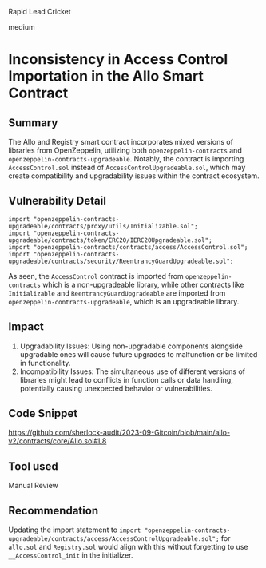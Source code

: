 Rapid Lead Cricket

medium

# Inconsistency in Access Control Importation in the Allo Smart Contract
## Summary
The Allo and Registry smart contract incorporates mixed versions of libraries from OpenZeppelin, utilizing both `openzeppelin-contracts` and `openzeppelin-contracts-upgradeable`. Notably, the contract is importing `AccessControl.sol` instead of `AccessControlUpgradeable.sol`, which may create compatibility and upgradability issues within the contract ecosystem.

## Vulnerability Detail
```solidity
import "openzeppelin-contracts-upgradeable/contracts/proxy/utils/Initializable.sol";
import "openzeppelin-contracts-upgradeable/contracts/token/ERC20/IERC20Upgradeable.sol";
import "openzeppelin-contracts/contracts/access/AccessControl.sol";
import "openzeppelin-contracts-upgradeable/contracts/security/ReentrancyGuardUpgradeable.sol";
```
As seen, the `AccessControl` contract is imported from `openzeppelin-contracts` which is a non-upgradeable library, while other contracts like `Initializable` and `ReentrancyGuardUpgradeable` are imported from `openzeppelin-contracts-upgradeable`, which is an upgradeable library.

## Impact

1. Upgradability Issues: Using non-upgradable components alongside upgradable ones will cause future upgrades to malfunction or be limited in functionality.
2. Incompatibility Issues: The simultaneous use of different versions of libraries might lead to conflicts in function calls or data handling, potentially causing unexpected behavior or vulnerabilities.

## Code Snippet

https://github.com/sherlock-audit/2023-09-Gitcoin/blob/main/allo-v2/contracts/core/Allo.sol#L8

## Tool used

Manual Review

## Recommendation

Updating the import statement to `import "openzeppelin-contracts-upgradeable/contracts/access/AccessControlUpgradeable.sol";` for `allo.sol` and `Registry.sol` would align with this without forgetting to use ` __AccessControl_init` in the initializer.

